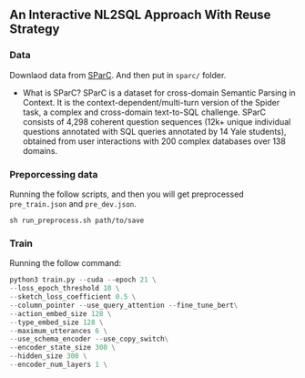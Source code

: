 ## An Interactive NL2SQL Approach With Reuse Strategy

### Data
Downlaod data from [SParC](https://yale-lily.github.io/sparc). And then put in `sparc/` folder.
- What is SParC?
SParC is a dataset for cross-domain Semantic Parsing in Context. It is the context-dependent/multi-turn version of the Spider task, a complex and cross-domain text-to-SQL challenge. SParC consists of 4,298 coherent question sequences (12k+ unique individual questions annotated with SQL queries annotated by 14 Yale students), obtained from user interactions with 200 complex databases over 138 domains.

### Preporcessing data
Running the follow scripts, and then you will get preprocessed `pre_train.json`  and `pre_dev.json`.  
```
sh run_preprocess.sh path/to/save
```

### Train
Running the follow command:
```python
python3 train.py --cuda --epoch 21 \
--loss_epoch_threshold 10 \
--sketch_loss_coefficient 0.5 \
--column_pointer --use_query_attention --fine_tune_bert\
--action_embed_size 128 \
--type_embed_size 128 \
--maximum_utterances 6 \
--use_schema_encoder --use_copy_switch\
--encoder_state_size 300 \
--hidden_size 300 \
--encoder_num_layers 1 \


```